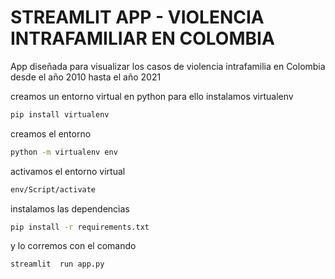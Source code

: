 ﻿# STREAMLIT APP - VIOLENCIA INTRAFAMILIAR EN COLOMBIA


App diseñada para visualizar los casos de violencia intrafamilia en Colombia desde el año 2010 hasta el año 2021

creamos un entorno virtual en python
para ello instalamos virtualenv

```sh
pip install virtualenv
```

creamos el entorno

```sh
python -m virtualenv env
```
activamos el entorno virtual 
```sh
env/Script/activate
```
instalamos las dependencias
```sh
pip install -r requirements.txt
```

y lo corremos con el comando 
```sh
streamlit  run app.py
```

